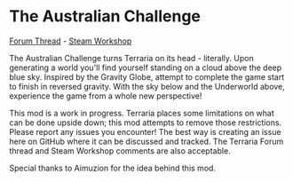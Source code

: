 # The Australian Challenge
[Forum Thread](https://forums.terraria.org/index.php?threads/the-australian-challenge.104763/) - [Steam Workshop](https://steamcommunity.com/sharedfiles/filedetails/?id=2811592383)

The Australian Challenge turns Terraria on its head - literally. Upon generating a world you'll find yourself standing on a cloud above the deep blue sky. Inspired by the Gravity Globe, attempt to complete the game start to finish in reversed gravity. With the sky below and the Underworld above, experience the game from a whole new perspective!

This mod is a work in progress. Terraria places some limitations on what can be done upside down; this mod attempts to remove those restrictions. Please report any issues you encounter! The best way is creating an issue here on GitHub where it can be discussed and tracked. The Terraria Forum thread and Steam Workshop comments are also acceptable.

Special thanks to Aimuzion for the idea behind this mod.
